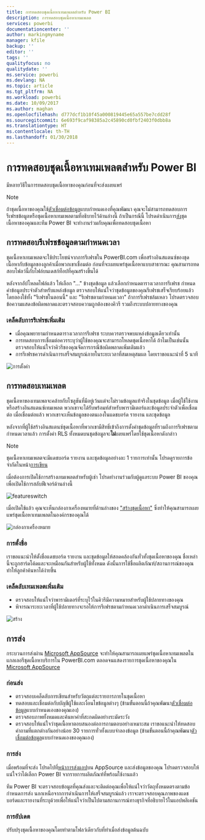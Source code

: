 ```yaml
---
title: การทดสอบชุดเนื้อหาเทมเพลตสำหรับ Power BI
description: การทดสอบชุดเนื้อหาเทมเพลต
services: powerbi
documentationcenter: ''
author: markingmyname
manager: kfile
backup: ''
editor: ''
tags: ''
qualityfocus: no
qualitydate: ''
ms.service: powerbi
ms.devlang: NA
ms.topic: article
ms.tgt_pltfrm: NA
ms.workload: powerbi
ms.date: 10/09/2017
ms.author: maghan
ms.openlocfilehash: d777dcf1b10f45a000819445e65a557be7cdd28f
ms.sourcegitcommit: 6e693f9caf98385a2c45890cd0fbf2403f0dbb8a
ms.translationtype: HT
ms.contentlocale: th-TH
ms.lasthandoff: 01/30/2018
---
```

# <a name="testing-template-content-packs-for-power-bi"></a>การทดสอบชุดเนื้อหาเทมเพลตสำหรับ Power BI
มีหลายวิธีในการทดสอบชุดเนื้อหาของคุณก่อนที่จะส่งเผยแพร่  

> [!NOTE]
> ถ้าชุดเนื้อหาของคุณใช้[ตัวเชื่อมต่อข้อมูล](https://aka.ms/DataConnectors)แบบกำหนดเองที่คุณพัฒนา คุณจะไม่สามารถทดสอบการรีเฟรชข้อมูลหรือชุดเนื้อหาเทมเพลตามที่อธิบายไว้ด้านล่างนี้ ถ้าเป็นกรณีนี้ โปรดดำเนินการ[ส่ง](#submission)ชุดเนื้อหาของคุณและทีม Power BI จะทำงานร่วมกับคุณเพื่อทดสอบชุดเนื้อหา
> 
> 

## <a name="testing-scheduled-data-refresh"></a>การทดสอบรีเฟรชข้อมูลตามกำหนดเวลา
ชุดเนื้อหาเทมเพลตจะใช้ประโยชน์จากการรีเฟรชใน PowerBI.com เพื่อสร้างอินสแตนซ์ของชุดเนื้อหากับข้อมูลของลูกค้าเมื่อพวกเขาเชื่อมต่อ ก่อนที่จะเผยแพร่ชุดเนื้อหาแบบสาธารณะ คุณสามารถทดสอบโฟลว์นี้กับไฟล์บนเดสก์ท็อปที่คุณสร้างขึ้นได้

หลังจากอัปโหลดไฟล์แล้ว ให้เลือก "..." ข้างชุดข้อมูล แล้วเลือกกำหนดตารางเวลาการรีเฟรช กำหนดค่าข้อมูลประจำตัวสำหรับแหล่งข้อมูล ตรวจสอบให้แน่ใจว่าชุดข้อมูลของคุณรีเฟรชเสร็จเรียบร้อยแล้วโดยลองใช้ทั้ง "รีเฟรชในตอนนี้" และ "รีเฟรชตามกำหนดเวลา" ถ้าการรีเฟรชล้มเหลว โปรดตรวจสอบข้อความแสดงข้อผิดพลาดและตรวจสอบความถูกต้องของคิวรี รวมถึงระบบปลายทางของคุณ

### <a name="additional-refresh-tips"></a>เคล็ดลับการรีเฟรชเพิ่มเติม
* เมื่อคุณพยายามกำหนดตารางเวลาการรีเฟรช ระบบควรตรวจพบแหล่งข้อมูลเดียวเท่านั้น  
* การทดสอบการเชื่อมต่อควรระบุว่าผู้ใช้ของคุณจะสามารถโหลดชุดเนื้อหาได้ ถ้าไมเป็นเช่นนั้น ตรวจสอบให้แน่ใจว่าคิวรีของคุณจัดการกรณีข้อผิดพลาดเพิ่มเติมแล้ว  
* การรีเฟรชควรดำเนินการเสร็จสมบูรณ์ภายในระยะเวลาที่สมเหตุสมผล โดยเราขอแนะนำที่ 5 นาที  

![การตั้งค่า](media/template-content-pack-testing/scheduledrefresh.png)

<a name="templates"></a>

## <a name="testing-templates"></a>การทดสอบเทมเพลต
ชุดเนื้อหาของเทมเพลจะคล้ายกับโซลูชันที่มีอยู่เว้นแต่จะไม่รวมข้อมูลแท้จริงในชุดข้อมูล เมื่อผู้ใช้ใช้งานหรือสร้างอินสแตนซ์เทมเพลต พวกเขาจะได้รับพร้อมท์สำหรับพารามิเตอร์และข้อมูลประจำตัวเพื่อเชื่อมต่อ เมื่อเชื่อมต่อแล้ว พวกเขาจะเห็นข้อมูลของตนเองในแดชบอร์ด รายงาน และชุดข้อมูล 

หลังจากที่ผู้ใช้สร้างอินสแตนซ์ชุดเนื้อหาที่พวกเขามีสิทธิ์เข้าถึงการตั้งค่าชุดข้อมูลที่รวมถึงการรีเฟรชตามกำหนดเวลาแล้ว การตั้งค่า RLS ทั้งหมดบนชุดข้อมูลจะ**ไม่**เผยแพร่โดยใช้ชุดเนื้อหาดังกล่าว  

> [!NOTE]
> ชุดเนื้อหาเทมเพลตจะมีแดชบอร์ด รายงาน และชุดข้อมูลอย่างละ 1 รายการเท่านั้น โปรดดูรายการข้อจำกัดในหน้า[การเขียน](template-content-pack-authoring.md#restrictions) 
> 
> 

เมื่อต้องการเปิดใช้การสร้างเทมเพลตสำหรับผู้เช่า โปรดทำงานร่วมกับผู้ดูแลระบบ Power BI ของคุณเพื่อเปิดใช้การสลับฟีเจอร์ด้านล่างนี้ 

![featureswitch](media/template-content-pack-testing/featureswitch.png)

เมื่อเปิดใช้แล้ว คุณจะเห็นกล่องกาเครื่องหมายที่ด้านล่างของ ["สร้างชุดเนื้อหา"](https://app.powerbi.com/groups/me/publish-content/) ซึ่งทำให้คุณสามารถเผยแพร่ชุดเนื้อหาเทมเพลตในองค์กรของคุณได้ 

![กล่องกาเครื่องหมาย](media/template-content-pack-testing/checkbox.png)

### <a name="naming"></a>การตั้งชื่อ
เราขอแนะนำให้ตั้งชื่อแดชบอร์ด รายงาน และชุดข้อมูลให้สอดคล้องกันทั่วทั้งชุดเนื้อหาของคุณ ชื่อเหล่านี้จะถูกฮาร์ดโค้ดและจะเหมือนกันสำหรับผู้ใช้ทั้งหมด ดังนั้นการใช้ชื่อผลิตภัณฑ์/สถานการณ์ของคุณทำให้ลูกค้าค้นหาได้ง่ายขึ้น

### <a name="additional-template-tips"></a>เคล็ดลับเทมเพลตเพิ่มเติม
* ตรวจสอบให้แน่ใจว่าพารามิเตอร์ที่ระบุไว้ในคิวรีมีความหมายสำหรับผู้ใช้ปลายทางของคุณ
* พิจารณาระยะเวลาที่ผู้ใช้ปลายทางจะรอให้การรีเฟรชตามกำหนดเวลาดำเนินการเสร็จสมบูรณ์

![สร้าง](media/template-content-pack-testing/createtemplate.png)

<a name="submission"></a>

## <a name="submission"></a>การส่ง
กระบวนการส่งผ่าน [Microsoft AppSource](https://appsource.microsoft.com/en-us/partners/list-an-app) จะทำให้คุณสามารถเผยแพร่ชุดเนื้อหาเทมเพลตในแกลเลอรีชุดเนื้อหาบริการใน PowerBI.com ตลอดจนแสดงรายการชุดเนื้อหาของคุณใน [Microsoft AppSource](http://appsource.microsoft.com)

### <a name="before-submission"></a>ก่อนส่ง
* ตรวจสอบเคล็ดลับการเขียนสำหรับวัตถุแต่ละรายการภายในชุดเนื้อหา
* ทดสอบและเชื่อมต่อกับบัญชีผู้ใช้และเงื่อนไขข้อมูลต่างๆ (ข้ามขั้นตอนนี้ถ้าคุณพัฒนา[ตัวเชื่อมต่อข้อมูล](https://aka.ms/DataConnectors)แบบกำหนดเองของคุณเอง)
* ตรวจสอบภาพทั้งหมดและค้นหาคำที่สะกดผิดอย่างระมัดระวัง
* ตรวจสอบให้แน่ใจว่าชุดเนื้อหาตอบสนองต่อการถามตอบอย่างเหมาะสม เราขอแนะนำให้ทดสอบคำถามที่แตกต่างกันอย่างน้อย 30 รายการทั่วทั้งแบบจำลองข้อมูล (ข้ามขั้นตอนนี้ถ้าคุณพัฒนา[ตัวเชื่อมต่อข้อมูล](https://aka.ms/DataConnectors)แบบกำหนดเองของคุณเอง)

### <a name="submission"></a>การส่ง
เมื่อพร้อมที่จะส่ง โปรดไปที่[หน้าการส่งแอป](https://appsource.microsoft.com/en-us/partners/list-an-app)บน AppSource และส่งข้อมูลของคุณ โปรดตรวจสอบให้แน่ใจว่าได้เลือก Power BI จากรายการผลิตภัณฑ์ที่พร้อมใช้งานแล้ว

ทีม Power BI จะตรวจสอบข้อมูลที่คุณส่งและจะติดต่อคุณเพื่อให้แน่ใจว่าวัตถุทั้งหมดตรงตามข้อกำหนดการส่ง นอกเหนือจากการดำเนินการให้เสร็จสมบูรณ์แล้ว เราจะตรวจสอบคุณภาพของแดชบอร์ดและรายงานที่ระบุด้วยเพื่อให้แน่ใจว่าเป็นไปตามสถานการณ์ทางธุรกิจที่อธิบายไว้ในแอปพลิเคชัน

### <a name="updates"></a>การอัปเดต
ปรับปรุงชุดเนื้อหาของคุณโดยทำตามโฟลว์เดียวกับที่ทำเมื่อส่งข้อมูลต้นฉบับ 

